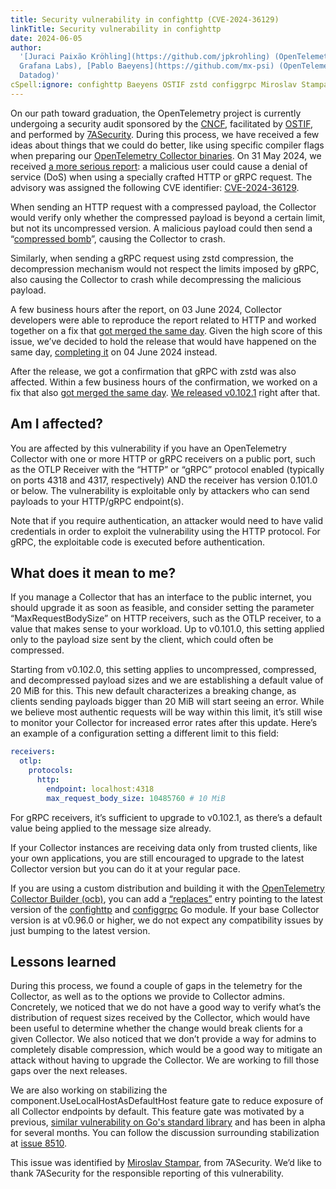 ```yaml
---
title: Security vulnerability in confighttp (CVE-2024-36129)
linkTitle: Security vulnerability in confighttp
date: 2024-06-05
author:
  '[Juraci Paixão Kröhling](https://github.com/jpkrohling) (OpenTelemetry,
  Grafana Labs), [Pablo Baeyens](https://github.com/mx-psi) (OpenTelemetry,
  Datadog)'
cSpell:ignore: confighttp Baeyens OSTIF zstd configgrpc Miroslav Stampar
---
```


On our path toward graduation, the OpenTelemetry project is currently undergoing
a security audit sponsored by the [CNCF](https://www.cncf.io/), facilitated by
[OSTIF](https://ostif.org/), and performed by
[7ASecurity](https://7asecurity.com/). During this process, we have received a
few ideas about things that we could do better, like using specific compiler
flags when preparing our
[OpenTelemetry Collector binaries](https://github.com/open-telemetry/opentelemetry-collector-releases/releases).
On 31 May 2024, we received
[a more serious report](https://github.com/open-telemetry/opentelemetry-collector/security/advisories/GHSA-c74f-6mfw-mm4v):
a malicious user could cause a denial of service (DoS) when using a specially
crafted HTTP or gRPC request. The advisory was assigned the following CVE
identifier: [CVE-2024-36129](https://nvd.nist.gov/vuln/detail/CVE-2024-36129).

When sending an HTTP request with a compressed payload, the Collector would
verify only whether the compressed payload is beyond a certain limit, but not
its uncompressed version. A malicious payload could then send a
“[compressed bomb](https://en.wikipedia.org/wiki/Zip_bomb)”, causing the
Collector to crash.

Similarly, when sending a gRPC request using zstd compression, the decompression
mechanism would not respect the limits imposed by gRPC, also causing the
Collector to crash while decompressing the malicious payload.

A few business hours after the report, on 03 June 2024, Collector developers
were able to reproduce the report related to HTTP and worked together on a fix
that
[got merged the same day](https://github.com/open-telemetry/opentelemetry-collector/pull/10289).
Given the high score of this issue, we’ve decided to hold the release that would
have happened on the same day,
[completing it](https://github.com/open-telemetry/opentelemetry-collector-releases/releases/tag/v0.102.0)
on 04 June 2024 instead.

After the release, we got a confirmation that gRPC with zstd was also affected.
Within a few business hours of the confirmation, we worked on a fix that also
[got merged the same day](https://github.com/open-telemetry/opentelemetry-collector/pull/10323).
[We released v0.102.1](https://github.com/open-telemetry/opentelemetry-collector-releases/releases/tag/v0.102.1)
right after that.

## Am I affected?

You are affected by this vulnerability if you have an OpenTelemetry Collector
with one or more HTTP or gRPC receivers on a public port, such as the OTLP
Receiver with the “HTTP” or “gRPC” protocol enabled (typically on ports 4318 and
4317, respectively) AND the receiver has version 0.101.0 or below. The
vulnerability is exploitable only by attackers who can send payloads to your
HTTP/gRPC endpoint(s).

Note that if you require authentication, an attacker would need to have valid
credentials in order to exploit the vulnerability using the HTTP protocol. For
gRPC, the exploitable code is executed before authentication.

## What does it mean to me?

If you manage a Collector that has an interface to the public internet, you
should upgrade it as soon as feasible, and consider setting the parameter
“MaxRequestBodySize” on HTTP receivers, such as the OTLP receiver, to a value
that makes sense to your workload. Up to v0.101.0, this setting applied only to
the payload size sent by the client, which could often be compressed.

Starting from v0.102.0, this setting applies to uncompressed, compressed, and
decompressed payload sizes and we are establishing a default value of 20 MiB for
this. This new default characterizes a breaking change, as clients sending
payloads bigger than 20 MiB will start seeing an error. While we believe most
authentic requests will be way within this limit, it’s still wise to monitor
your Collector for increased error rates after this update. Here’s an example of
a configuration setting a different limit to this field:

```yaml
receivers:
  otlp:
    protocols:
      http:
        endpoint: localhost:4318
        max_request_body_size: 10485760 # 10 MiB
```

For gRPC receivers, it’s sufficient to upgrade to v0.102.1, as there’s a default
value being applied to the message size already.

If your Collector instances are receiving data only from trusted clients, like
your own applications, you are still encouraged to upgrade to the latest
Collector version but you can do it at your regular pace.

If you are using a custom distribution and building it with the
[OpenTelemetry Collector Builder (ocb)](https://opentelemetry.io/docs/collector/custom-collector/),
you can add a
[“replaces”](https://github.com/open-telemetry/opentelemetry-collector/tree/main/cmd/builder#configuration)
entry pointing to the latest version of the
[confighttp](http://go.opentelemetry.io/collector/config/confighttp) and
[configgrpc](http://go.opentelemetry.io/collector/config/configgrpc) Go module.
If your base Collector version is at v0.96.0 or higher, we do not expect any
compatibility issues by just bumping to the latest version.

## Lessons learned

During this process, we found a couple of gaps in the telemetry for the
Collector, as well as to the options we provide to Collector admins. Concretely,
we noticed that we do not have a good way to verify what’s the distribution of
request sizes received by the Collector, which would have been useful to
determine whether the change would break clients for a given Collector. We also
noticed that we don’t provide a way for admins to completely disable
compression, which would be a good way to mitigate an attack without having to
upgrade the Collector. We are working to fill those gaps over the next releases.

We are also working on stabilizing the component.UseLocalHostAsDefaultHost
feature gate to reduce exposure of all Collector endpoints by default. This
feature gate was motivated by a previous,
[similar vulnerability on Go's standard library](https://github.com/advisories/GHSA-4374-p667-p6c8)
and has been in alpha for several months. You can follow the discussion
surrounding stabilization at
[issue 8510](https://github.com/open-telemetry/opentelemetry-collector/issues/8510).

This issue was identified by [Miroslav Stampar](https://github.com/stamparm/),
from 7ASecurity. We’d like to thank 7ASecurity for the responsible reporting of
this vulnerability.
